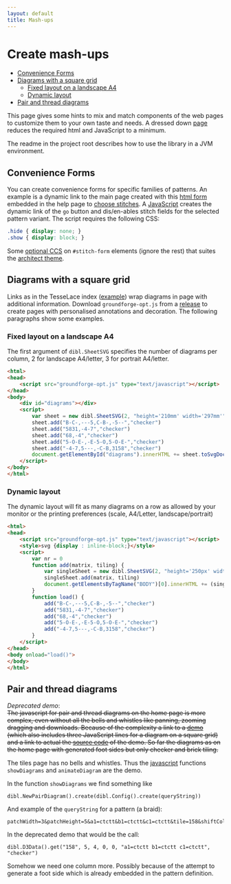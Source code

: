 ```yaml
---
layout: default
title: Mash-ups
---
```

Create mash-ups
===============

* [Convenience Forms](#convenience-forms)
* [Diagrams with a square grid](#diagrams-with-a-square-grid)
    + [Fixed layout on a landscape A4](#fixed-layout-on-a-landscape-a4)
    + [Dynamic layout](#dynamic-layout)
* [Pair and thread diagrams](#pair-and-thread-diagrams)

This page gives some hints to mix and match components of the web pages
to customize them to your own taste and needs.
A dressed down [page](../API/index.html) reduces the required html and JavaScript to a minimum. 

The readme in the project root describes how to use the library in a JVM environment.


Convenience Forms
-----------------

You can create convenience forms for specific families of patterns.
An example is a dynamic link to the main page created with this
[html form](https://github.com/d-bl/GroundForge/blob/master/docs/_includes/stitch-form.html)
embedded in the help page to [choose stitches](/GroundForge/help/Choose-Stitches).
A [JavaScript](https://github.com/d-bl/GroundForge/blob/master/docs/js/stitches.js)
creates the dynamic link of the `go` button and dis/en-ables stitch fields for the selected pattern variant.
The script requires the following CSS:

```css
.hide { display: none; }
.show { display: block; }
```

Some [optional CCS](https://github.com/d-bl/GroundForge/blob/master/docs/assets/css/style.scss)
on `#stitch-form` elements (ignore the rest) that suites the [architect theme](https://github.com/pages-themes/architect#readme).


Diagrams with a square grid
---------------------------

Links as in the TesseLace index ([example](/GroundForge/sheet.html?img=376&patch=B-C-%20---5%20C-B-%20-5--;checker&patch=5831%20-4-7;checker&patch=68%20-4;checker&patch=-4-7%205---%20-C-B%203158;bricks&patch=5-O-E-%20-E-5-O%205-O-E-;bricks))
wrap diagrams in page with additional information.
Download `groundforge-opt.js` from a [release](https://github.com/d-bl/GroundForge/releases)
to create pages with personalised annotations and decoration.
The following paragraphs show some examples.


### Fixed layout on a landscape A4

The first argument of `dibl.SheetSVG` specifies the number of diagrams per column,
2 for landscape A4/letter, 3 for portrait A4/letter.  

```html
<html>
<head>
    <script src="groundforge-opt.js" type="text/javascript"></script>
</head>
<body>
    <div id="diagrams"></div>
    <script>
        var sheet = new dibl.SheetSVG(2, "height='210mm' width='297mm'")
        sheet.add("B-C-,---5,C-B-,-5--","checker")
        sheet.add("5831,-4-7","checker")
        sheet.add("68,-4","checker")
        sheet.add("5-O-E-,-E-5-O,5-O-E-","checker")
        sheet.add("-4-7,5---,-C-B,3158","checker")
        document.getElementById("diagrams").innerHTML += sheet.toSvgDoc().trim()
    </script>
</body>
</html>
```


### Dynamic layout

The dynamic layout will fit as many diagrams on a row as allowed by your monitor or the printing preferences (scale, A4/Letter, landscape/portrait)

```html
<html>
<head>
    <script src="groundforge-opt.js" type="text/javascript"></script>
    <style>svg {display : inline-block;}</style>
    <script>
        var nr = 0
        function add(matrix, tiling) {
            var singleSheet = new dibl.SheetSVG(2, "height='250px' width='250px'", "PATTERN" + nr++)
            singleSheet.add(matrix, tiling)
            document.getElementsByTagName("BODY")[0].innerHTML += (singleSheet.toSvgDoc().trim())
        }
        function load() {
            add("B-C-,---5,C-B-,-5--","checker")
            add("5831,-4-7","checker")
            add("68,-4","checker")
            add("5-O-E-,-E-5-O,5-O-E-","checker")
            add("-4-7,5---,-C-B,3158","checker")
        }
    </script>
</head>
<body onload="load()">
</body>
</html>
```


Pair and thread diagrams
------------------------

_Deprecated demo_:  
~~The javascript for pair and thread diagrams on the home page is more complex,
even without all the bells and whistles like panning, zooming dragging and downloads.
Because of the complexity a link to a [demo](../API/)
(which also includes three JavaScript lines for a diagram on a square grid) 
and a link to actual the [source code](https://github.com/d-bl/GroundForge/tree/master/docs/API)
of the demo.
So far the diagrams as on the home page with generated foot sides but only checker and brick tiling.~~

The tiles page has no bells and whistles. Thus the
[javascript](https://github.com/d-bl/GroundForge/blob/master/docs/js/tiles.js)
functions `showDiagrams` and `animateDiagram` are the demo.

In the function `showDiagrams` we find something like

    dibl.NewPairDiagram().create(dibl.Config().create(queryString))

And example of the `queryString` for a pattern (a braid):

    patchWidth=3&patchHeight=5&a1=ctctt&b1=ctctt&c1=ctctt&tile=158&shiftColsSW=0&shiftRowsSW=0&shiftColsSE=0&shiftRowsSE=1

In the deprecated demo that would be the call:

    dibl.D3Data().get("158", 5, 4, 0, 0, "a1=ctctt b1=ctctt c1=ctctt", "checker")
    
Somehow we need one column more.
Possibly because of the attempt to generate a foot side
which is already embedded in the pattern definition.
